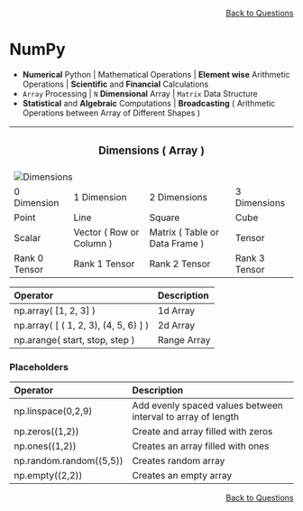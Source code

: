 <p align='right'><a align="right" href="https://github.com/KIRANKUMAR7296/Library/blob/main/Interview.md">Back to Questions</a></p>

# NumPy
- **Numerical** Python | Mathematical Operations | **Element wise** Arithmetic Operations | **Scientific** and **Financial** Calculations
- `Array` Processing | `N` **Dimensional** Array | `Matrix` Data Structure
- **Statistical** and **Algebraic** Computations | **Broadcasting** ( Arithmetic Operations between Array of Different Shapes ) 

<table align="center">
  <tr>
    <th colspan="4"><h3>Dimensions ( Array )</h3></th>       
  <tr>
  <tr>
    <td colspan="4"><img src="Image/Dim.png" alt="Dimensions"></td>
  </tr>
  <tr>
    <td>0 Dimension</td>
    <td>1 Dimension</td>
    <td>2 Dimensions</td>
    <td>3 Dimensions</td>
  </tr>  
  <tr>
    <td>Point</td>
    <td>Line</td>
    <td>Square</td>
    <td>Cube</td>
  </tr>  
   <tr>
    <td>Scalar</td>
    <td>Vector ( Row or Column )</td>
    <td>Matrix ( Table or Data Frame )</td>
    <td>Tensor</td>
  </tr>  
  <tr>
    <td>Rank 0 Tensor</td>
    <td>Rank 1 Tensor</td>
    <td>Rank 2 Tensor</td>
    <td>Rank 3 Tensor</td>
  </tr>    
</table>

Operator |	Description
:--- | :---
np.array( [1, 2, 3] ) |	1d Array
np.array( [ ( 1, 2, 3), (4, 5, 6) ] ) |	2d Array
np.arange( start, stop, step ) |	Range Array

### Placeholders 

Operator | Description
:--- | :---
np.linspace(0,2,9) |	Add evenly spaced values between interval to array of length
np.zeros((1,2))	| Create and array filled with zeros
np.ones((1,2)) |	Creates an array filled with ones
np.random.random((5,5)) |	Creates random array
np.empty((2,2)) |	Creates an empty array

<p align='right'><a align="right" href="https://github.com/KIRANKUMAR7296/Library/blob/main/Interview.md">Back to Questions</a></p>

